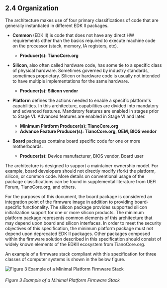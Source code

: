 <!--- @file
  2.4 Organization

  Copyright (c) 2019, Intel Corporation. All rights reserved.<BR>

  Redistribution and use in source (original document form) and 'compiled'
  forms (converted to PDF, epub, HTML and other formats) with or without
  modification, are permitted provided that the following conditions are met:

  1) Redistributions of source code (original document form) must retain the
     above copyright notice, this list of conditions and the following
     disclaimer as the first lines of this file unmodified.

  2) Redistributions in compiled form (transformed to other DTDs, converted to
     PDF, epub, HTML and other formats) must reproduce the above copyright
     notice, this list of conditions and the following disclaimer in the
     documentation and/or other materials provided with the distribution.

  THIS DOCUMENTATION IS PROVIDED BY TIANOCORE PROJECT "AS IS" AND ANY EXPRESS OR
  IMPLIED WARRANTIES, INCLUDING, BUT NOT LIMITED TO, THE IMPLIED WARRANTIES OF
  MERCHANTABILITY AND FITNESS FOR A PARTICULAR PURPOSE ARE DISCLAIMED. IN NO
  EVENT SHALL TIANOCORE PROJECT  BE LIABLE FOR ANY DIRECT, INDIRECT, INCIDENTAL,
  SPECIAL, EXEMPLARY, OR CONSEQUENTIAL DAMAGES (INCLUDING, BUT NOT LIMITED TO,
  PROCUREMENT OF SUBSTITUTE GOODS OR SERVICES; LOSS OF USE, DATA, OR PROFITS;
  OR BUSINESS INTERRUPTION) HOWEVER CAUSED AND ON ANY THEORY OF LIABILITY,
  WHETHER IN CONTRACT, STRICT LIABILITY, OR TORT (INCLUDING NEGLIGENCE OR
  OTHERWISE) ARISING IN ANY WAY OUT OF THE USE OF THIS DOCUMENTATION, EVEN IF
  ADVISED OF THE POSSIBILITY OF SUCH DAMAGE.

-->

## 2.4 Organization

The architecture makes use of four primary classifications of code that are
generally instantiated in different EDK II packages.

* **Common** (EDK II) is code that does not have any direct HW requirements other
  than the basics required to execute machine code on the processor (stack,
  memory, IA registers, etc).
    * **Producer(s): TianoCore.org**


* **Silicon**, also often called hardware code, has some tie to a specific class
  of physical hardware. Sometimes governed by industry standards, sometimes
  proprietary. Silicon or hardware code is usually not intended to have
  multiple implementations for the same hardware.
    * **Producer(s): Silicon vendor**


* **Platform** defines the actions needed to enable a specific platform's
  capabilities. In this architecture, capabilities are divided into mandatory
  and advanced features. Mandatory features are enabled in stages prior to
  Stage VI. Advanced features are enabled in Stage VI and later.
    * **Minimum Platform Producer(s): TianoCore.org**
    * **Advance Feature Producer(s): TianoCore.org, OEM, BIOS vendor**


* **Board** packages contains board specific code for one or more motherboards.
    * **Producer(s):** Device manufacturer, BIOS vendor, Board user


The architecture is designed to support a maintainer ownership model. For
example, board developers should not directly modify (fork) the platform,
silicon, or common code. More details on conventional usage of the package
classifications can be found in supplemental literature from UEFI Forum,
TianoCore.org, and others.

For the purposes of this document, the board package is considered an
integration point of the firmware image in addition to providing board-specific
functionality. The silicon package provides supported silicon initialization
support for one or more silicon products. The minimum platform package
represents common elements of this architecture that may depend upon board and
silicon interfaces. In order to meet the security objectives of this
specification, the minimum platform package must not depend upon deprecated EDK
II packages. Other packages composed within the firmware solution described in
this specification should consist of widely known elements of the EDKII
ecosystem from TianoCore.org.

An example of a firmware stack compliant with this specification for three
classes of computer systems is shown in the below figure.

![Figure 3 Example of a Minimal Platform Firmware Stack](/media/2_architecture_example_of_a_minimal_platform_firmware_stack.png)
###### Figure 3 Example of a Minimal Platform Firmware Stack
